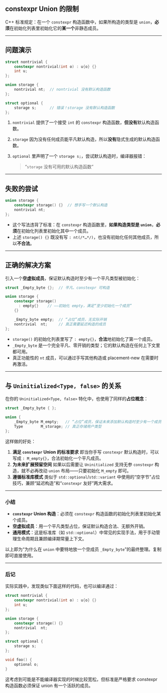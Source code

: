 ## constexpr Union 的限制

 C++ 标准规定：在一个 `constexpr` 构造函数中，如果所构造的类型是 `union`，**必须**在初始化列表里初始化它的**某一个**非静态成员。

------

## 问题演示

```cpp
struct nontrivial {
    constexpr nontrivial(int o) : u{o} {}
    int u;
};

union storage {
    nontrivial nt;  // nontrivial 没有默认构造函数
};

struct optional {
    storage s;      // 错误！storage 没有默认构造函数
};
```

1. `nontrivial` 提供了一个接受 `int` 的 `constexpr` 构造函数，**但没有**默认构造函数。

2. `storage` 因为没有任何成员能平凡默认构造，所以**没有**隐式生成的默认构造函数。

3. `optional` 里声明了一个 `storage s;`，尝试默认构造时，编译器报错：

   > “`storage` 没有可用的默认构造函数”

------

## 失败的尝试

```cpp
union storage {
    constexpr storage() {}  // 想手写一个默认构造
    nontrivial nt;
};
```

- 这个写法违背了标准：在 `constexpr` 构造函数里，**如果构造类型是 `union`**，**必须**在初始化列表里初始化其中一个成员。
- 上述 `storage() {}` 既没有写 `: nt(/*…*/)`，也没有初始化任何其他成员，所以**不合法**。

------

## 正确的解决方案

引入一个**空虚拟成员**，保证默认构造时至少有一个平凡类型被初始化：

```cpp
struct _Empty_byte {};  // 平凡、constexpr 可构造

union storage {
    constexpr storage()
      : empty{}    // ——初始化 empty，满足“至少初始化一个成员”
    {}

    _Empty_byte empty;  // “占位”成员，无实际开销
    nontrivial  nt;     // 真正需要延迟构造的成员
};
```

- `storage()` 的初始化列表里写了 `: empty{}`，**合法**地初始化了第一个成员。
- `_Empty_byte` 是一个完全平凡、零开销的类型；它的默认构造在任何上下文里都可用。
- 真正功能性的 `nt` 成员，可以通过手写其他构造或 placement-new 在需要时再激活。

------

## 与 `Uninitialized<Type, false>` 的关系

在你的 `Uninitialized<Type, false>` 特化中，也使用了同样的**占位概念**：

```cpp
struct _Empty_byte { };

union {
    _Empty_byte M_empty;   // “占位”成员，保证未来添加默认构造时至少有一个成员可初始化
    Type        M_storage; // 真正存储用户类型
};
```

这样做的好处：

1. **满足 `constexpr` Union 的标准要求**
    即当你手写 `constexpr` 默认构造时，可以写成 `: M_empty{}`，合法初始化一个平凡成员。
2. **为未来扩展预留空间**
    如果以后需要让 `Uninitialized` 支持无参 `constexpr` 构造，就不必再改动 `union` 布局——只要初始化 `M_empty` 即可。
3. **遵循标准库模式**
    类似于 `std::optional`/`std::variant` 中使用的“空字节”占位技巧，兼顾“延迟构造”和“`constexpr` 友好”两大需求。

------

### 小结

- **`constexpr` Union 构造**：必须在 `constexpr` 构造函数的初始化列表里初始化某个成员。
- **空虚拟成员**：用一个平凡类型占位，保证默认构造合法、无额外开销。
- **通用模式**：这是标准库（如 `std::optional`）中常见的实现手法，用于手动管理生命周期且兼顾编译期常量上下文。

以上即为“为什么在 `union` 中要特地放一个空成员 `_Empty_byte`”的最终整理。复制即可直接使用。

---

### 后记

实际实践中，发现类似下面这样的代码，也可以编译通过：

```cpp
struct nontrivial {
    constexpr nontrivial(int o) : u{o} {}
    int u;
};

union storage {
    constexpr storage() {}
    nontrivial  nt;     
};

struct optional {
    storage s;      
};

void foo() {
    optional o;
}
```

这考虑到可能是不能编译器实现的时候比较宽松，但标准是严格要求 constexpr 构造函数必须保证 union 有一个活跃的成员。